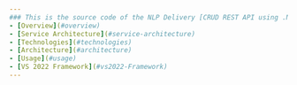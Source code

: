 ```yaml
---
### This is the source code of the NLP Delivery [CRUD REST API using .NET 8]
- [Overview](#overview)
- [Service Architecture](#service-architecture)
- [Technologies](#technologies)
- [Architecture](#architecture)
- [Usage](#usage)
- [VS 2022 Framework](#vs2022-Framework)
---
```

